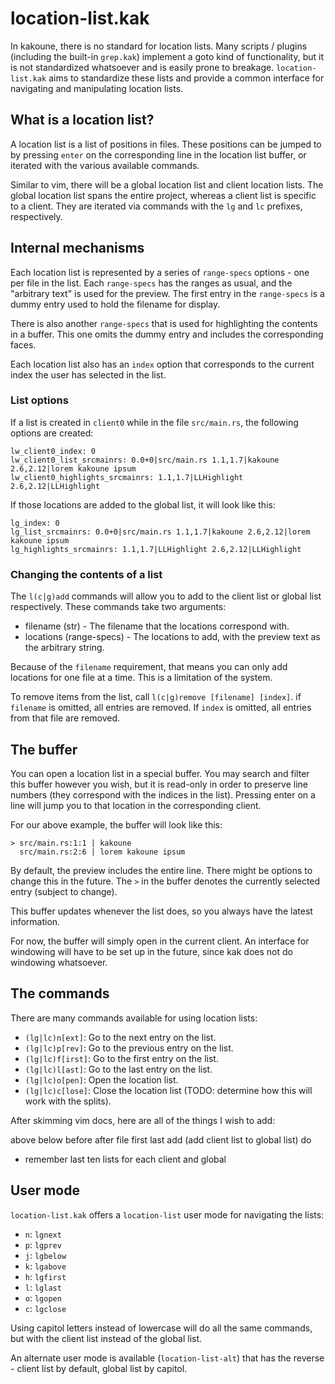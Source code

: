 # location-list.kak

In kakoune, there is no standard for location lists. Many scripts / plugins (including the built-in `grep.kak`) implement a goto kind of functionality, but it is not standardized whatsoever and is easily prone to breakage. `location-list.kak` aims to standardize these lists and provide a common interface for navigating and manipulating location lists.

## What is a location list?

A location list is a list of positions in files. These positions can be jumped to by pressing `enter` on the corresponding line in the location list buffer, or iterated with the various available commands.

Similar to vim, there will be a global location list and client location lists. The global location list spans the entire project, whereas a client list is specific to a client. They are iterated via commands with the `lg` and `lc` prefixes, respectively.

## Internal mechanisms

Each location list is represented by a series of `range-specs` options - one per file in the list. Each `range-specs` has the ranges as usual, and the "arbitrary text" is used for the preview. The first entry in the `range-specs` is a dummy entry used to hold the filename for display.

There is also another `range-specs` that is used for highlighting the contents in a buffer. This one omits the dummy entry and includes the corresponding faces.

Each location list also has an `index` option that corresponds to the current index the user has selected in the list.

### List options

If a list is created in `client0` while in the file `src/main.rs`, the following options are created:

```
lw_client0_index: 0
lw_client0_list_srcmainrs: 0.0+0|src/main.rs 1.1,1.7|kakoune 2.6,2.12|lorem kakoune ipsum
lw_client0_highlights_srcmainrs: 1.1,1.7|LLHighlight 2.6,2.12|LLHighlight
```

If those locations are added to the global list, it will look like this:

```
lg_index: 0
lg_list_srcmainrs: 0.0+0|src/main.rs 1.1,1.7|kakoune 2.6,2.12|lorem kakoune ipsum
lg_highlights_srcmainrs: 1.1,1.7|LLHighlight 2.6,2.12|LLHighlight
```

### Changing the contents of a list

The `l(c|g)add` commands will allow you to add to the client list or global list respectively. These commands take two arguments:
- filename (str) - The filename that the locations correspond with.
- locations (range-specs) - The locations to add, with the preview text as the arbitrary string.

Because of the `filename` requirement, that means you can only add locations for one file at a time. This is a limitation of the system.

To remove items from the list, call `l(c|g)remove [filename] [index]`. if `filename` is omitted, all entries are removed. If `index` is omitted, all entries from that file are removed.

## The buffer

You can open a location list in a special buffer. You may search and filter this buffer however you wish, but it is read-only in order to preserve line numbers (they correspond with the indices in the list). Pressing enter on a line will jump you to that location in the corresponding client.

For our above example, the buffer will look like this:

```
> src/main.rs:1:1 | kakoune
  src/main.rs:2:6 | lorem kakoune ipsum
```

By default, the preview includes the entire line. There might be options to change this in the future. The `>` in the buffer denotes the currently selected entry (subject to change).

This buffer updates whenever the list does, so you always have the latest information.

For now, the buffer will simply open in the current client. An interface for windowing will have to be set up in the future, since kak does not do windowing whatsoever.

## The commands

There are many commands available for using location lists:

- `(lg|lc)n[ext]`: Go to the next entry on the list.
- `(lg|lc)p[rev]`: Go to the previous entry on the list.
- `(lg|lc)f[irst]`: Go to the first entry on the list.
- `(lg|lc)l[ast]`: Go to the last entry on the list.
- `(lg|lc)o[pen]`: Open the location list.
- `(lg|lc)c[lose]`: Close the location list (TODO: determine how this will work with the splits).

After skimming vim docs, here are all of the things I wish to add:

above
below
before
after
file
first
last
add (add client list to global list)
do

- remember last ten lists for each client and global

## User mode

`location-list.kak` offers a `location-list` user mode for navigating the lists:

- `n`: `lgnext`
- `p`: `lgprev`
- `j`: `lgbelow`
- `k`: `lgabove`
- `h`: `lgfirst`
- `l`: `lglast`
- `o`: `lgopen`
- `c`: `lgclose`

Using capitol letters instead of lowercase will do all the same commands, but with the client list instead of the global list.

An alternate user mode is available (`location-list-alt`) that has the reverse - client list by default, global list by capitol.
